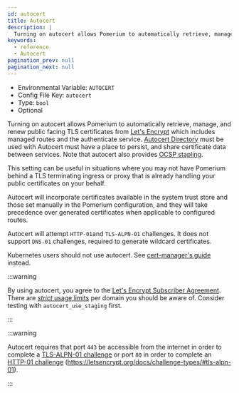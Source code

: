 ```yaml
---
id: autocert
title: Autocert
description: |
  Turning on autocert allows Pomerium to automatically retrieve, manage, and renew public facing TLS certificates from Lets Encrypt.
keywords:
  - reference
  - Autocert
pagination_prev: null
pagination_next: null
---
```


- Environmental Variable: `AUTOCERT`
- Config File Key: `autocert`
- Type: `bool`
- Optional

Turning on autocert allows Pomerium to automatically retrieve, manage, and renew public facing TLS certificates from [Let's Encrypt][letsencrypt] which includes managed routes and the authenticate service. [Autocert Directory](/docs/reference/autocert/autocert-directory) must be used with Autocert must have a place to persist, and share certificate data between services. Note that autocert also provides [OCSP stapling](https://en.wikipedia.org/wiki/OCSP_stapling).

This setting can be useful in situations where you may not have Pomerium behind a TLS terminating ingress or proxy that is already handling your public certificates on your behalf.

Autocert will incorporate certificates available in the system trust store and those set manually in the Pomerium configuration, and they will take precedence over generated certificates when applicable to configured routes.

Autocert will attempt `HTTP-01`and `TLS-ALPN-01` challenges. It does not support `DNS-01` challenges, required to generate wildcard certificates.

Kubernetes users should not use autocert. See [cert-manager's guide](https://cert-manager.io/docs/tutorials/acme/pomerium-ingress/) instead.

:::warning

By using autocert, you agree to the [Let's Encrypt Subscriber Agreement](https://letsencrypt.org/documents/LE-SA-v1.2-November-15-2017.pdf). There are [_strict_ usage limits](https://letsencrypt.org/docs/rate-limits/) per domain you should be aware of. Consider testing with `autocert_use_staging` first.

:::

:::warning

Autocert requires that port `443` be accessible from the internet in order to complete a [TLS-ALPN-01 challenge](https://letsencrypt.org/docs/challenge-types/#tls-alpn-01) or port `80` in order to complete an [HTTP-01 challenge](https://letsencrypt.org/docs/challenge-types/#http-01-challenge) (https://letsencrypt.org/docs/challenge-types/#tls-alpn-01).

:::

[letsencrypt]: https://letsencrypt.org/
